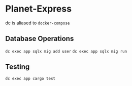 # Planet-Express
dc is aliased to `docker-compose`

## Database Operations

`dc exec app sqlx mig add user`
`dc exec app sqlx mig run`

## Testing

`dc exec app cargo test`
